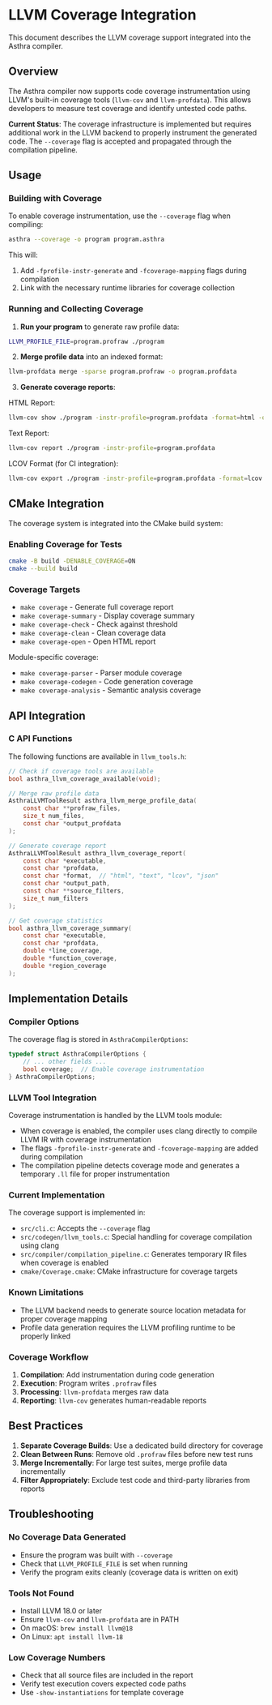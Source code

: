 # LLVM Coverage Integration

This document describes the LLVM coverage support integrated into the Asthra compiler.

## Overview

The Asthra compiler now supports code coverage instrumentation using LLVM's built-in coverage tools (`llvm-cov` and `llvm-profdata`). This allows developers to measure test coverage and identify untested code paths.

**Current Status**: The coverage infrastructure is implemented but requires additional work in the LLVM backend to properly instrument the generated code. The `--coverage` flag is accepted and propagated through the compilation pipeline.

## Usage

### Building with Coverage

To enable coverage instrumentation, use the `--coverage` flag when compiling:

```bash
asthra --coverage -o program program.asthra
```

This will:
1. Add `-fprofile-instr-generate` and `-fcoverage-mapping` flags during compilation
2. Link with the necessary runtime libraries for coverage collection

### Running and Collecting Coverage

1. **Run your program** to generate raw profile data:
```bash
LLVM_PROFILE_FILE=program.profraw ./program
```

2. **Merge profile data** into an indexed format:
```bash
llvm-profdata merge -sparse program.profraw -o program.profdata
```

3. **Generate coverage reports**:

HTML Report:
```bash
llvm-cov show ./program -instr-profile=program.profdata -format=html -output-dir=coverage_html
```

Text Report:
```bash
llvm-cov report ./program -instr-profile=program.profdata
```

LCOV Format (for CI integration):
```bash
llvm-cov export ./program -instr-profile=program.profdata -format=lcov > coverage.lcov
```

## CMake Integration

The coverage system is integrated into the CMake build system:

### Enabling Coverage for Tests

```bash
cmake -B build -DENABLE_COVERAGE=ON
cmake --build build
```

### Coverage Targets

- `make coverage` - Generate full coverage report
- `make coverage-summary` - Display coverage summary
- `make coverage-check` - Check against threshold
- `make coverage-clean` - Clean coverage data
- `make coverage-open` - Open HTML report

Module-specific coverage:
- `make coverage-parser` - Parser module coverage
- `make coverage-codegen` - Code generation coverage
- `make coverage-analysis` - Semantic analysis coverage

## API Integration

### C API Functions

The following functions are available in `llvm_tools.h`:

```c
// Check if coverage tools are available
bool asthra_llvm_coverage_available(void);

// Merge raw profile data
AsthraLLVMToolResult asthra_llvm_merge_profile_data(
    const char **profraw_files,
    size_t num_files,
    const char *output_profdata
);

// Generate coverage report
AsthraLLVMToolResult asthra_llvm_coverage_report(
    const char *executable,
    const char *profdata,
    const char *format,  // "html", "text", "lcov", "json"
    const char *output_path,
    const char **source_filters,
    size_t num_filters
);

// Get coverage statistics
bool asthra_llvm_coverage_summary(
    const char *executable,
    const char *profdata,
    double *line_coverage,
    double *function_coverage,
    double *region_coverage
);
```

## Implementation Details

### Compiler Options

The coverage flag is stored in `AsthraCompilerOptions`:
```c
typedef struct AsthraCompilerOptions {
    // ... other fields ...
    bool coverage;  // Enable coverage instrumentation
} AsthraCompilerOptions;
```

### LLVM Tool Integration

Coverage instrumentation is handled by the LLVM tools module:
- When coverage is enabled, the compiler uses clang directly to compile LLVM IR with coverage instrumentation
- The flags `-fprofile-instr-generate` and `-fcoverage-mapping` are added during compilation
- The compilation pipeline detects coverage mode and generates a temporary `.ll` file for proper instrumentation

### Current Implementation

The coverage support is implemented in:
- `src/cli.c`: Accepts the `--coverage` flag
- `src/codegen/llvm_tools.c`: Special handling for coverage compilation using clang
- `src/compiler/compilation_pipeline.c`: Generates temporary IR files when coverage is enabled
- `cmake/Coverage.cmake`: CMake infrastructure for coverage targets

### Known Limitations

- The LLVM backend needs to generate source location metadata for proper coverage mapping
- Profile data generation requires the LLVM profiling runtime to be properly linked

### Coverage Workflow

1. **Compilation**: Add instrumentation during code generation
2. **Execution**: Program writes `.profraw` files
3. **Processing**: `llvm-profdata` merges raw data
4. **Reporting**: `llvm-cov` generates human-readable reports

## Best Practices

1. **Separate Coverage Builds**: Use a dedicated build directory for coverage
2. **Clean Between Runs**: Remove old `.profraw` files before new test runs
3. **Merge Incrementally**: For large test suites, merge profile data incrementally
4. **Filter Appropriately**: Exclude test code and third-party libraries from reports

## Troubleshooting

### No Coverage Data Generated

- Ensure the program was built with `--coverage`
- Check that `LLVM_PROFILE_FILE` is set when running
- Verify the program exits cleanly (coverage data is written on exit)

### Tools Not Found

- Install LLVM 18.0 or later
- Ensure `llvm-cov` and `llvm-profdata` are in PATH
- On macOS: `brew install llvm@18`
- On Linux: `apt install llvm-18`

### Low Coverage Numbers

- Check that all source files are included in the report
- Verify test execution covers expected code paths
- Use `-show-instantiations` for template coverage